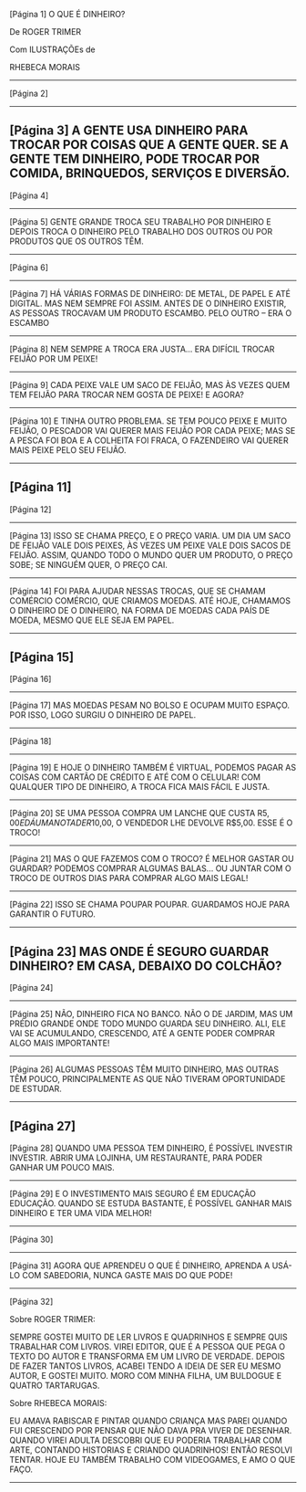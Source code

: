 [Página 1]
O QUE É
DINHEIRO?


De
ROGER TRIMER

Com ILUSTRAÇÕEs de 

RHEBECA MORAIS

---

[Página 2]

---

[Página 3]
A GENTE USA DINHEIRO PARA
TROCAR POR COISAS QUE A
GENTE QUER.
SE A GENTE TEM DINHEIRO,
PODE TROCAR POR COMIDA,
BRINQUEDOS, SERVIÇOS E
DIVERSÃO.
---

[Página 4]



---

[Página 5]
GENTE GRANDE TROCA SEU TRABALHO POR
DINHEIRO E DEPOIS TROCA O DINHEIRO
PELO TRABALHO DOS OUTROS OU POR
PRODUTOS QUE OS OUTROS TÊM.

---

[Página 6]



---

[Página 7]
HÁ VÁRIAS FORMAS DE DINHEIRO: DE METAL, DE PAPEL E
ATÉ DIGITAL. MAS NEM SEMPRE FOI ASSIM. ANTES DE O
DINHEIRO EXISTIR, AS PESSOAS TROCAVAM UM PRODUTO
ESCAMBO.
PELO OUTRO – ERA O ESCAMBO

---

[Página 8]
NEM SEMPRE A TROCA ERA JUSTA...
ERA DIFÍCIL TROCAR FEIJÃO POR UM PEIXE!




---

[Página 9]
CADA PEIXE VALE UM SACO DE FEIJÃO, MAS ÀS
VEZES QUEM TEM FEIJÃO PARA TROCAR NEM GOSTA
DE PEIXE! E AGORA?

---

[Página 10]
E TINHA OUTRO PROBLEMA. SE TEM POUCO PEIXE
E MUITO FEIJÃO, O PESCADOR VAI QUERER MAIS
FEIJÃO POR CADA PEIXE; MAS SE A PESCA FOI BOA E
A COLHEITA FOI FRACA, O FAZENDEIRO VAI QUERER
MAIS PEIXE PELO SEU FEIJÃO.


---

[Página 11]
---

[Página 12]

---

[Página 13]
ISSO SE CHAMA PREÇO, E O PREÇO VARIA. UM DIA UM SACO DE FEIJÃO
VALE DOIS PEIXES, ÀS VEZES UM PEIXE VALE DOIS SACOS DE FEIJÃO.
ASSIM, QUANDO TODO O MUNDO QUER UM PRODUTO, O PREÇO SOBE;
SE NINGUÉM QUER, O PREÇO CAI.

---

[Página 14]
FOI PARA AJUDAR NESSAS TROCAS, QUE SE CHAMAM COMÉRCIO
COMÉRCIO, QUE CRIAMOS
MOEDAS. ATÉ HOJE, CHAMAMOS O DINHEIRO DE
O DINHEIRO, NA FORMA DE MOEDAS
CADA PAÍS DE MOEDA, MESMO QUE ELE SEJA EM PAPEL.


---

[Página 15]
---

[Página 16]

---

[Página 17]
MAS MOEDAS PESAM NO BOLSO E
OCUPAM MUITO ESPAÇO. POR ISSO,
LOGO SURGIU O DINHEIRO DE PAPEL.

---

[Página 18]

---

[Página 19]
E HOJE O DINHEIRO TAMBÉM É VIRTUAL,
PODEMOS PAGAR AS COISAS COM CARTÃO DE
CRÉDITO E ATÉ COM O CELULAR!
COM QUALQUER TIPO DE DINHEIRO, A TROCA
FICA MAIS FÁCIL E JUSTA.

---

[Página 20]
SE UMA PESSOA COMPRA UM
LANCHE QUE CUSTA R$5,00 E
DÁ UMA NOTA DE R$10,00, O
VENDEDOR LHE DEVOLVE R$5,00.
ESSE É O TROCO!


---

[Página 21]
MAS O QUE FAZEMOS COM O
TROCO? É MELHOR GASTAR OU
GUARDAR?
PODEMOS COMPRAR ALGUMAS
BALAS... OU JUNTAR COM O TROCO
DE OUTROS DIAS PARA COMPRAR
ALGO MAIS LEGAL!

---

[Página 22]
ISSO SE CHAMA POUPAR
POUPAR.
GUARDAMOS HOJE PARA
GARANTIR O FUTURO.


---

[Página 23]
MAS ONDE É SEGURO
GUARDAR DINHEIRO? EM CASA,
DEBAIXO DO COLCHÃO?
---

[Página 24]

---

[Página 25]
NÃO, DINHEIRO FICA NO BANCO. NÃO O DE JARDIM, MAS UM
PRÉDIO GRANDE ONDE TODO MUNDO GUARDA SEU DINHEIRO.
ALI, ELE VAI SE ACUMULANDO, CRESCENDO, ATÉ A GENTE PODER
COMPRAR ALGO MAIS IMPORTANTE!

---

[Página 26]
ALGUMAS PESSOAS TÊM MUITO
DINHEIRO, MAS OUTRAS TÊM
POUCO, PRINCIPALMENTE AS QUE
NÃO TIVERAM OPORTUNIDADE
DE ESTUDAR.


---

[Página 27]
---

[Página 28]
QUANDO UMA PESSOA TEM DINHEIRO,
É POSSÍVEL INVESTIR
INVESTIR. ABRIR UMA
LOJINHA, UM RESTAURANTE, PARA
PODER GANHAR UM POUCO MAIS.


---

[Página 29]
E O INVESTIMENTO MAIS SEGURO
É EM EDUCAÇÃO
EDUCAÇÃO. QUANDO SE
ESTUDA BASTANTE, É POSSÍVEL
GANHAR MAIS DINHEIRO E TER
UMA VIDA MELHOR!

---

[Página 30]

---

[Página 31]
AGORA QUE APRENDEU O QUE É DINHEIRO,
APRENDA A USÁ-LO COM SABEDORIA, NUNCA
GASTE MAIS DO QUE PODE!

---

[Página 32]

Sobre ROGER TRIMER:

SEMPRE GOSTEI MUITO DE LER
LIVROS E QUADRINHOS E SEMPRE
QUIS TRABALHAR COM LIVROS.
VIREI EDITOR, QUE É A PESSOA
QUE PEGA O TEXTO DO AUTOR
E TRANSFORMA EM UM LIVRO
DE VERDADE. DEPOIS DE FAZER
TANTOS LIVROS, ACABEI TENDO A
IDEIA DE SER EU MESMO AUTOR,
E GOSTEI MUITO. MORO COM
MINHA FILHA, UM BULDOGUE E
QUATRO TARTARUGAS.

Sobre RHEBECA MORAIS:

EU AMAVA RABISCAR E PINTAR
QUANDO CRIANÇA MAS PAREI
QUANDO FUI CRESCENDO POR
PENSAR QUE NÃO DAVA PRA
VIVER DE DESENHAR. QUANDO
VIREI ADULTA DESCOBRI QUE EU
PODERIA TRABALHAR COM ARTE,
CONTANDO HISTORIAS E CRIANDO
QUADRINHOS! ENTÃO RESOLVI
TENTAR. HOJE EU TAMBÉM
TRABALHO COM VIDEOGAMES, E
AMO O QUE FAÇO.

---

